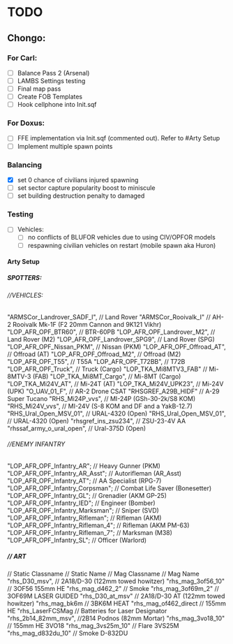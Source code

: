 # TODO

## Chongo:
### For Carl:
- [ ] Balance Pass 2 (Arsenal)
- [ ] LAMBS Settings testing
- [ ] Final map pass
- [ ] Create FOB Templates
- [ ] Hook cellphone into Init.sqf

### For Doxus:
- [ ] FFE implementation via Init.sqf (commented out). Refer to #Arty Setup
- [ ] Implement multiple spawn points

### Balancing
- [x] set 0 chance of civilians injured spawning
- [ ] set sector capture popularity boost to miniscule
- [ ] set building destruction penalty to damaged

### Testing
- [ ] Vehicles:
  - [ ] no conflicts of BLUFOR vehicles due to using CIV/OPFOR models
  - [ ] respawning civilian vehicles on restart (mobile spawn aka Huron)

#### Arty Setup
##### SPOTTERS:
###### //VEHICLES:
"ARMSCor_Landrover_SADF_I",											// Land Rover
"ARMSCor_Rooivalk_I" 											// AH-2 Rooivalk Mk-1F (F2 20mm Cannon and 9K121 Vikhr)
"LOP_AFR_OPF_BTR60",                                                // BTR-60PB
"LOP_AFR_OPF_Landrover_M2",                                        // Land Rover (M2)
"LOP_AFR_OPF_Landrover_SPG9",                                      // Land Rover (SPG)
"LOP_AFR_OPF_Nissan_PKM",                                          // Nissan (PKM)
"LOP_AFR_OPF_Offroad_AT",                                          // Offroad (AT)
"LOP_AFR_OPF_Offroad_M2",                                          // Offroad (M2)
"LOP_AFR_OPF_T55",                                                 // T55A
"LOP_AFR_OPF_T72BB",                                               // T72B
"LOP_AFR_OPF_Truck",                                               // Truck (Cargo)
"LOP_TKA_Mi8MTV3_FAB"                                              // Mi-8MTV-3 (FAB)
"LOP_TKA_Mi8MT_Cargo",											// Mi-8MT (Cargo)
"LOP_TKA_Mi24V_AT",                                                 // Mi-24T (AT)
"LOP_TKA_Mi24V_UPK23",                                               // Mi-24V (UPK)
"O_UAV_01_F",													 // AR-2 Drone CSAT
"RHSGREF_A29B_HIDF"                                                  // A-29 Super Tucano
"RHS_Mi24P_vvs",                                              // MI-24P (GSh-30-2k/S8 KOM)
"RHS_Mi24V_vvs", 											// MI-24V (S-8 KOM and DF and a YakB-12.7)
"RHS_Ural_Open_MSV_01",                                               // URAL-4320 (Open)
"RHS_Ural_Open_MSV_01",                                            // URAL-4320 (Open)
"rhsgref_ins_zsu234",                                               // ZSU-23-4V AA
"rhssaf_army_o_ural_open",                                           // Ural-375D (Open)

###### //ENEMY INFANTRY
"LOP_AFR_OPF_Infantry_AR";                         // Heavy Gunner (PKM)
"LOP_AFR_OPF_Infantry_AR_Asst";                  // Autorifleman (AR_Asst)
"LOP_AFR_OPF_Infantry_AT";                                  // AA Specialist (RPG-7)
"LOP_AFR_OPF_Infantry_Corpsman";                         // Combat Life Saver (Bonesetter)
"LOP_AFR_OPF_Infantry_GL";                           // Grenadier (AKM GP-25)
"LOP_AFR_OPF_Infantry_IED";                      // Engineer (Bomber)
"LOP_AFR_OPF_Infantry_Marksman";                        // Sniper (SVD)
"LOP_AFR_OPF_Infantry_Rifleman";                        // Rifleman (AKM)
"LOP_AFR_OPF_Infantry_Rifleman_4";                    // Rifleman (AKM PM-63)
"LOP_AFR_OPF_Infantry_Rifleman_7";                    // Marksman (M38)
"LOP_AFR_OPF_Infantry_SL";                             // Officer (Warlord)

##### // ART
// Static Classname													// Static Name
// Mag Classname // Mag Name
"rhs_D30_msv",														// 2A18/D-30 (122mm towed howitzer)
"rhs_mag_3of56_10" // 3OF56 155mm HE
"rhs_mag_d462_2" // Smoke
"rhs_mag_3of69m_2" // 3OF69M LASER GUIDED 
"rhs_D30_at_msv"													// 2A18/D-30 AT (122mm towed howitzer)
"rhs_mag_bk6m // 3BK6M HEAT
"rhs_mag_of462_direct // 155mm HE
"rhs_LaserFCSMag // Batteries for Laser Designator
"rhs_2b14_82mm_msv",												//2B14 Podnos (82mm Mortar)
"rhs_mag_3vo18_10" // 155mm HE 3VO18
"rhs_mag_3vs25m_10" // Flare 3VS25M
"rhs_mag_d832du_10" // Smoke D-832DU
